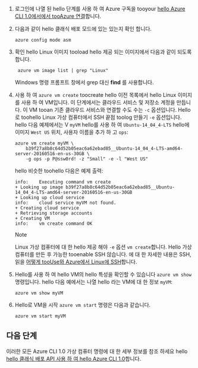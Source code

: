 
1. 로그인에 나열 된 hello 단계를 사용 하 여 Azure 구독을 tooyour [hello Azure CLI 1.0에서에서 tooAzure 연결](../articles/xplat-cli-connect.md)합니다.

2. 다음과 같이 hello 클래식 배포 모드에 있는 있는지 확인 합니다.

    ```azurecli
    azure config mode asm
    ```

3. 확인 hello Linux 이미지 tooload hello 제공 되는 이미지에서 다음과 같이 되도록 합니다.

   ```azurecli   
    azure vm image list | grep "Linux"
    ```
   
    Windows 명령 프롬프트 창에서 grep 대신 **find** 를 사용합니다.
   
4. 사용 하 여 `azure vm create` toocreate hello 이전 목록에서 hello Linux 이미지를 사용 하 여 VM입니다. 이 단계에서는 클라우드 서비스 및 저장소 계정을 만듭니다. 이 VM tooan 기존 클라우드 서비스와 연결할 수도 수는 `-c` 옵션입니다. Hello로 toohello Linux 가상 컴퓨터에서 SSH 끝점 toolog 만들기 `-e` 옵션입니다. hello 다음 예제에서는 V `myVM` hello를 사용 하 여 `Ubuntu-14_04_4-LTS` hello에 이미지 `West US` 위치, 사용자 이름을 추가 하 고 `ops`:
   
    ```azurecli
    azure vm create myVM \
        b39f27a8b8c64d52b05eac6a62ebad85__Ubuntu-14_04_4-LTS-amd64-server-20160516-en-us-30GB \
        -g ops -p P@ssw0rd! -z "Small" -e -l "West US"
    ```

    hello 비슷한 toohello 다음은 예제 출력:

    ```azurecli
    info:    Executing command vm create
    + Looking up image b39f27a8b8c64d52b05eac6a62ebad85__Ubuntu-14_04_4-LTS-amd64-server-20160516-en-us-30GB
    + Looking up cloud service
    info:    cloud service myVM not found.
    + Creating cloud service
    + Retrieving storage accounts
    + Creating VM
    info:    vm create command OK
    ```
   
   > [!NOTE]
   > Linux 가상 컴퓨터에 대 한 hello 제공 해야 `-e` 옵션 `vm create`합니다. Hello 가상 컴퓨터를 만든 후 가능한 tooenable SSH 않습니다. 에 대 한 자세한 내용은 SSH, 읽을 [어떻게 tooUse와 Azure에서 Linux에 SSH](../articles/virtual-machines/linux/mac-create-ssh-keys.md?toc=%2fazure%2fvirtual-machines%2flinux%2ftoc.json)합니다.

5. Hello를 사용 하 여 hello VM의 hello 특성을 확인할 수 있습니다 `azure vm show` 명령입니다. hello 다음 예에서는 나열 hello 라는 VM에 대 한 정보 `myVM`:

    ```azurecli   
    azure vm show myVM
    ```

6. Hello로 VM을 시작 `azure vm start` 명령은 다음과 같습니다.

    ```azurecli
    azure vm start myVM
    ```

## <a name="next-steps"></a>다음 단계
이러한 모든 Azure CLI 1.0 가상 컴퓨터 명령에 대 한 세부 정보를 참조 하세요 hello [hello 클래식 배포 API 사용 하 여 hello Azure CLI 1.0](https://docs.microsoft.com/cli/azure/get-started-with-az-cli2)합니다.

